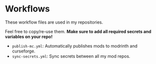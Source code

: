 # Workflows

These workflow files are used in my repositories.

Feel free to copy/re-use them. **Make sure to add all required secrets and variables on your repo!**

- `publish-mc.yml`: Automatically publishes mods to modrinth and curseforge.
- `sync-secrets.yml`: Sync secrets between all my mod repos.

